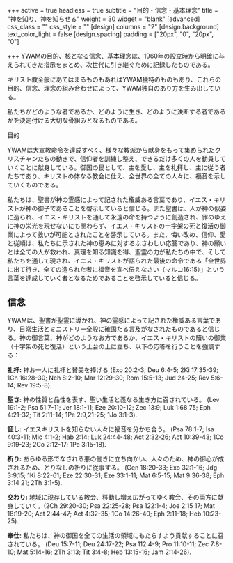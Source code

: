 +++
active = true
headless = true
subtitle = "目的・信念・基本理念"
title = "神を知り、神を知らせる"
weight = 30
widget = "blank"
[advanced]
css_class = ""
css_style = ""
[design]
columns = "2"
[design.background]
text_color_light = false
[design.spacing]
padding = ["20px", "0", "20px", "0"]

+++
YWAMの目的、核となる信念、基本理念は、1960年の設立時から明確に与えられてきた指示をまとめ、次世代に引き継ぐために記録したものである。

  
キリスト教全般にあてはまるものもあればYWAM独特のものもあり、これらの目的、信念、理念の組み合わせによって、YWAM独自のあり方を生み出している。

  
私たちがどのような者であるか、どのように生き、どのように決断する者であるかを決定付ける大切な骨組みとなるものである。

目的

YWAMは大宣教命令を達成すべく、様々な教派から献身をもって集められたクリスチャンたちの動きで、信仰者を訓練し整え、できるだけ多くの人を動員していくことに献身している。御国の民として、主を愛し、主を礼拝し、主に従う者たちであり、キリストの体なる教会に仕え、全世界の全ての人々に、福音を示していくものである。

私たちは、聖書が神の霊感によって記された権威ある言葉であり、イエス・キリストが神の御子であることを啓示していると信じる。また聖書は、人が神の似姿に造られ、イエス・キリストを通して永遠の命を持つように創造され、罪のゆえに神の栄光を現せないにも関わらず、イエス・キリストの十字架の死と復活の御業によって救いが可能とされたことを啓示している。また、悔い改め、信仰、愛と従順は、私たちに示された神の恵みに対するふさわしい応答であり、神の願いとは全ての人が救われ、真理を知る知識を得、聖霊の力が私たちの中で、そして私たちを通して現され、イエス・キリストが語られた最後の命令である「全世界に出て行き、全ての造られた者に福音を宣べ伝えなさい（マルコ16:15）」という言葉を達成していく者となるためであることを啓示していると信じる。

## 信念

YWAMは、聖書が聖霊に導かれ、神の霊感によって記された権威ある言葉であり、日常生活とミニストリー全般に確固たる言及がなされたものであると信じる。神の御言葉、神がどのようなお方であるか、イエス・キリストの贖いの御業（十字架の死と復活）という土台の上に立ち、以下の応答を行うことを強調する：

**礼拝:** 神お一人に礼拝と賛美を捧げる (Exo 20:2-3; Deu 6:4-5; 2Ki 17:35-39; 1Ch 16:28-30; Neh 8:2-10; Mar 12:29-30; Rom 15:5-13; Jud 24-25; Rev 5:6-14; Rev 19:5-8).

**聖さ:** 神の性質と品性を表す、聖い生活と義なる生き方に召されている。 (Lev 19:1-2; Psa 51:7-11; Jer 18:1-11; Eze 20:10-12; Zec 13:9; Luk 1:68 75; Eph 4:21-32; Tit 2:11-14; 1Pe 2:9,21-25; 1Jo 3:1-3).

**証し:** イエスキリストを知らない人々に福音を分かち合う。 (Psa 78:1-7; Isa 40:3-11; Mic 4:1-2; Hab 2:14; Luk 24:44-48; Act 2:32-26; Act 10:39-43; 1Co 9:19-23; 2Co 2:12-17; 1Pe 3:15-18).

**祈り:** あらゆる形でなされる悪の働きに立ち向かい、人々のため、神の御心が成されるため、とりなしの祈りに従事する。 (Gen 18:20-33; Exo 32:1-16; Jdg 3:9,15; 1Ki 8:22-61; Eze 22:30-31; Eze 33:1-11; Mat 6:5-15; Mat 9:36-38; Eph 3:14 21; 2Th 3:1-5).

**交わり:** 地域に現存している教会、移動し増え広がってゆく教会、その両方に献身していく。(2Ch 29:20-30; Psa 22:25-28; Psa 122:1-4; Joe 2:15 17; Mat 18:19-20; Act 2:44-47; Act 4:32-35; 1Co 14:26-40; Eph 2:11-18; Heb 10:23-25).

**奉仕:** 私たちは、神の御国を全ての生活の領域にもたらすよう貢献することに召されている。 (Deu 15:7-11; Deu 24:17-22; Psa 112:4-9; Pro 11:10-11; Zec 7:8-10; Mat 5:14-16; 2Th 3:13; Tit 3:4-8; Heb 13:15-16; Jam 2:14-26).